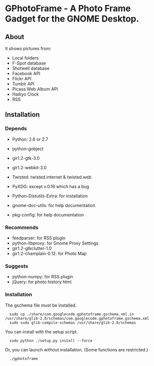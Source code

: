 # GPhotoFrame - A Photo Frame Gadget for the GNOME Desktop.

## About

It shows pictures from:

- Local folders
- F-Spot database
- Shotwell database
- Facebook API
- Flickr API
- Tumblr API
- Picasa Web Album API
- Haikyo Clock
- RSS

## Installation

### Depends

- Python: 2.6 or 2.7
- python-gobject
- gir1.2-gtk-3.0
- gir1.2-webkit-3.0
- Twisted: twisted.internet & twisted.web
- PyXDG: except v.0.16 which has a bug

- Python-Distutils-Extra: for installation
- gnome-doc-utils: for help documentation
- pkg-config: for help documentation

### Recommends

- feedparser: for RSS plugin
- python-libproxy: for Gnome Proxy Settings
- gir1.2-gtkclutter-1.0
- gir1.2-champlain-0.12: for Photo Map

### Suggests

- python-numpy: for RSS plugin
- jQuery: for photo history html

### Installation

The gschema file must be installed.
```
  sudo cp ./share/com.googlecode.gphotoframe.gschema.xml.in /usr/share/glib-2.0/schemas/com.googlecode.gphotoframe.gschema.xml
  sudo sudo glib-compile-schemas /usr/share/glib-2.0/schemas
```
You can install with the setup script.
```
  sudo python ./setup.py install --force
```
Or, you can launch without installation. (Some functions are restricted.)
```
  ./gphotoframe
```
